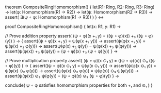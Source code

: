 theorem CompositeRingHomomorphism() {
  let(R1: Ring, R2: Ring, R3: Ring) →
  let(φ: Homomorphism(R1 → R2)) →
  let(ψ: Homomorphism(R2 → R3)) →
  assert(
    ∃(ψ ∘ φ: Homomorphism(R1 → R3))
  )
} ↔

proof CompositeRingHomomorphism() {
  let(x: R1, y: R1) →
  
  // Prove addition property
  assert(
    (ψ ∘ φ)(x +₁ y) = ((ψ ∘ φ)(x)) +₃ ((ψ ∘ φ)(y))
  ) → {
    assert((ψ ∘ φ)(x +₁ y) = ψ(φ(x +₁ y))) →
    assert(ψ(φ(x +₁ y)) = ψ(φ(x) +₂ φ(y))) →
    assert(ψ(φ(x) +₂ φ(y)) = ψ(φ(x)) +₃ ψ(φ(y))) →
    assert(ψ(φ(x)) +₃ ψ(φ(y)) = (ψ ∘ φ)(x) +₃ (ψ ∘ φ)(y))
  } →

  // Prove multiplication property
  assert(
    (ψ ∘ φ)(x ⊙₁ y) = ((ψ ∘ φ)(x)) ⊙₃ ((ψ ∘ φ)(y))
  ) → {
    assert((ψ ∘ φ)(x ⊙₁ y) = ψ(φ(x ⊙₁ y))) →
    assert(ψ(φ(x ⊙₁ y)) = ψ(φ(x) ⊙₂ φ(y))) →
    assert(ψ(φ(x) ⊙₂ φ(y)) = ψ(φ(x)) ⊙₃ ψ(φ(y))) →
    assert(ψ(φ(x)) ⊙₃ ψ(φ(y)) = (ψ ∘ φ)(x) ⊙₃ (ψ ∘ φ)(y))
  } →
  
  conclude(
    ψ ∘ φ satisfies homomorphism properties for both +₁ and ⊙₁
  )
}
